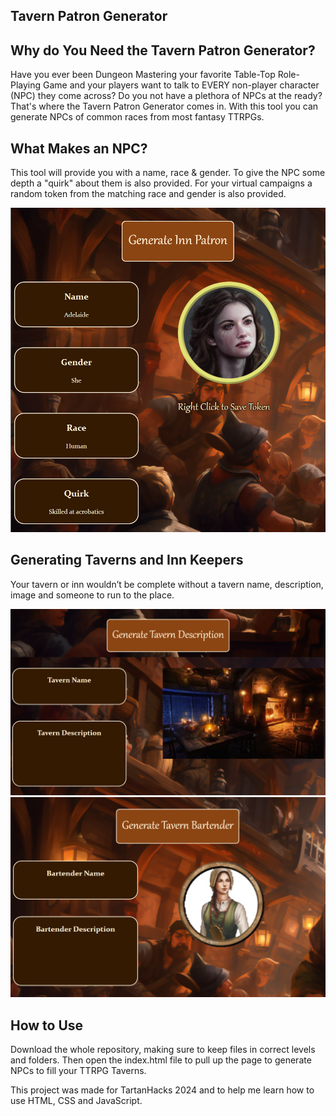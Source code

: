 ## Tavern Patron Generator


## Why do You Need the Tavern Patron Generator?

Have you ever been Dungeon Mastering your favorite Table-Top Role-Playing Game and your players want to talk to EVERY non-player character (NPC) they come across? Do you not have a plethora of NPCs at the ready? That's where the Tavern Patron Generator comes in. With this tool you can generate NPCs of common races from most fantasy TTRPGs. 

## What Makes an NPC?

This tool will provide you with a name, race & gender. To give the NPC some depth a "quirk" about them is also provided. For your virtual campaigns a random token from the matching race and gender is also provided.

![image info](demo.png)

## Generating Taverns and Inn Keepers
Your tavern or inn wouldn’t be complete without a tavern name, description, image and someone to run to the place.

![image info](tavern_demo.png)
![image info](owner_demo.png)

## How to Use

Download the whole repository, making sure to keep files in correct levels and folders. Then open the index.html file to pull up the page to generate NPCs to fill your TTRPG Taverns.

This project was made for TartanHacks 2024 and to help me learn how to use HTML, CSS and JavaScript.




